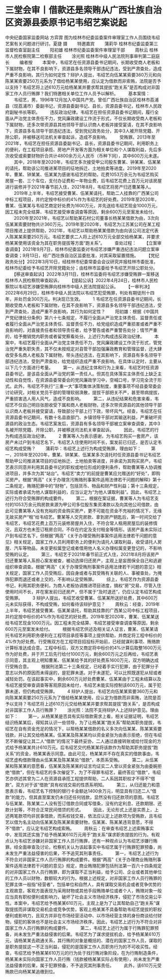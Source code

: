 # 三堂会审丨借款还是索贿从广西壮族自治区资源县委原书记韦绍艺案说起

中央纪委国家监委网站 方弈霏
图为桂林市纪委监委案件审理室工作人员围绕韦绍艺案有关问题进行研讨。夏捷 摄
　　特邀嘉宾
　　蒲莉华 桂林市纪委监委第三监督检查室副主任
　　阳初雄 桂林市纪委监委案件审理室干部
　　周秋云 桂林市人民检察院第二检察部主任
　　涂光照 桂林市中级人民法院刑事审判第二庭庭长
　　编者按
　　本案中，韦绍艺在任资源县委书记期间，长期收受商人老板和下属财物，在其不良影响下，资源县多名领导干部违纪违法，受到严肃查处，造成严重不良影响，其行为如何定性？辩护人提出，韦绍艺向伍某某索要360万元和向陈某某索要250万元系为了借给杨某某使用，应认定为借款而非索贿，法院是否予以支持？韦绍艺将上述610万元给杨某某并要求帮其提拔“跑关系”是否构成对非国家工作人员行贿罪？我们特邀相关单位工作人员予以解析。
　　基本案情：
　　韦绍艺，男，1996年12月加入中国共产党。曾任广西壮族自治区桂林市荔浦县（现荔浦市）委副书记，资源县委副书记、县长，资源县委书记，桂林市人民政府副秘书长等职。
　　违反政治纪律。韦绍艺在担任资源县委书记期间，履行全面从严治党主体责任不力，党风廉政建设工作流于形式，不仅长期收受商人老板和下属财物，还多次带资源县其他领导干部认识商人老板并接受宴请，在其不良影响下，资源县多名领导干部违纪违法，受到党纪政务处分，其中3人被开除党籍、开除公职，并被移送司法机关审查起诉，造成不良影响。
　　受贿罪。2013年至2021年，韦绍艺在担任资源县委副书记、县长，资源县委书记期间，利用职务上的便利，在工程项目承揽、房地产开发等方面为相关单位和个人谋取利益，先后多次收受或索要财物折合共计4800余万元人民币（币种下同），其中600万元未遂。
　　其中，2018年至2020年，韦绍艺多次接受甲公司股东曹某、钟某某、伍某某的请托，帮助该公司推进某项目的征地拆迁、土地拍卖等进度。2019年至2020年，曹某、钟某某、伍某某为感谢韦绍艺的帮助，花费1053万余元为韦绍艺购买房屋一套、三个车位，支付办证费和一年物业费，后韦绍艺花费上百万元对该房屋进行装修并于2021年春节前入住，2021年8月，韦绍艺将房产归还曹某等人。
　　2019年上半年，韦绍艺接受曹某、伍某某请托，帮助二人挂靠的广西某公司中标工程项目，并约定按中标价的4%作为韦绍艺的好处费。2019年至2020年，曹某、伍某某与韦绍艺商定好处费为1600万元，并先送给韦绍艺现金1000万元，因工程未完全结算、韦绍艺接受审查调查等原因，剩余600万元至案发未给付。
　　2020年至2021年，韦绍艺以帮助某石材公司董事长杨某某借款为由，3次向伍某某索要财物共计360万元。2019年至2020年，韦绍艺为江苏某公司在某工程项目推进上提供帮助，2021年，韦绍艺以帮助杨某某借款为由向该公司法定代表人陈某某索要250万元。韦绍艺要求二人将上述610万元全部交给杨某某，并要求杨某某使用该资金为其在职务提拔等方面“跑关系”。
　　查处过程：
　　【立案审查调查】2021年9月7日，桂林市纪委监委对韦绍艺涉嫌严重违纪违法问题立案审查调查；9月13日，经广西壮族自治区监委批准，对其采取留置措施。
　　【党纪政务处分】2022年3月10日，经桂林市纪委常委会会议研究并报桂林市委批准，桂林市纪委给予韦绍艺开除党籍处分；由桂林市监委给予韦绍艺开除公职处分。
　　【移送审查起诉】2022年3月11日，桂林市监委将韦绍艺涉嫌受贿罪一案移送桂林市人民检察院审查起诉。
　　【提起公诉】2022年4月24日，桂林市人民检察院以韦绍艺涉嫌受贿罪向桂林市中级人民法院提起公诉。
　　【一审判决】2022年6月29日，桂林市中级人民法院以韦绍艺犯受贿罪，判处有期徒刑十四年，并处罚金300万元。判决现已生效。
　　1 韦绍艺在任资源县委书记期间，长期收受商人老板和下属财物，在其不良影响下，资源县多名领导干部违纪违法，受到严肃查处，造成严重不良影响，其行为如何定性？
　　阳初雄：根据《中国共产党纪律处分条例》第六十七条规定，不履行全面从严治党主体责任、监督责任或者履行全面从严治党主体责任、监督责任不力，给党组织造成严重损害或者严重不良影响的，对直接责任者和领导责任者，给予警告或者严重警告处分；情节严重的，给予撤销党内职务或者留党察看处分。上述行为构成违反政治纪律。
　　本案中，韦绍艺履行全面从严治党主体责任不力，党风廉政建设工作流于形式，管党治党严重失职失责，其不仅未按规定对县管干部加强廉政教育和管理监督，还大肆收受多名商人老板及下属财物，带头违纪违法，在其影响下，资源县有多名领导干部违纪违法，受到严肃查处，给党组织造成严重不良影响。在具体认定时，主要从以下几个方面进行考量。
　　第一，从违纪主体和行为上来看，韦绍艺时任资源县委书记，是该县全面从严治党的第一责任人。但其在具体落实主体责任上缺乏主动性和自觉性，在资源县委常委会的党风廉政学习中，空喊口号，学习完全流于形式。此外，韦绍艺不执行“三重一大”事项集体决策制度，重要事项不经县委常委会讨论研究，对相关党员干部的管理软弱涣散，提拔干部把关不严，甚至带病提拔，严重损害选人用人风气，造成不良影响。
　　第二，从违纪结果和危害来看，韦绍艺不仅自己明目张胆收受下属和商人老板财物，还多次带资源县的其他领导干部认识商人老板并接受宴请，导致部分干部上行下效，带坏风气。经查，韦绍艺在任资源县委书记期间，有数十名县直部门、乡镇领导干部对其输送利益，严重破坏资源县的政治生态。韦绍艺案发后，资源县有多名领导干部被立案审查调查，其中3名被开除党籍、开除公职，并被移送司法机关审查起诉。
　　因此，韦绍艺的行为构成违反政治纪律。
　　2 曹某等人为表示感谢，为韦绍艺购买一套房产，该房产未过户到韦绍艺名下，韦绍艺入住使用时间不长，案发前已归还，是否认定韦绍艺构成受贿？
　　蒲莉华：韦绍艺上述行为构成受贿罪，理由如下：
　　第一，2018年至2020年，曹某、钟某某、伍某某多次请托时任资源县委书记韦绍艺帮助甲公司推进某项目的征地拆迁、土地拍卖等进度，并承诺为其购买房产。韦绍艺表示同意并利用其县委书记的职权或地位形成的便利条件，帮助曹某等人协调推进项目，并多次为其“站台”。韦绍艺“卖力”的前提是曹某应允赠送的“好处”，即购买房产。根据“两高”《关于办理贪污贿赂刑事案件适用法律若干问题的解释》第十二条规定，贿赂犯罪中的“财物”，包括货币、物品和财产性利益；第十三条规定，实际或者承诺为他人谋取利益的，应当认定为“为他人谋取利益”。因此，韦绍艺上述行为符合受贿罪的构成要件。
　　第二，根据在案证据，曹某等人为韦绍艺支付的1053万余元购房款来源为甲公司多位股东集资凑款以及向其他公司借款，由此可见曹某等人没有充裕的资金购买房产，更不可能在资金不充裕的情况下，无缘无故买房产“租”给韦绍艺。曹某等人交完房款、拿到房产钥匙后，第一时间交给了韦绍艺，韦绍艺花费上百万元装修房屋并入住，不符合常人租用房屋后的装修情况，且双方也未签订租房合同，不存在约定及支付租金等情形。该房产虽未实际过户到韦绍艺名下，但根据“两高”《关于办理受贿刑事案件适用法律若干问题的意见》相关规定，国家工作人员利用职务上的便利为请托人谋取利益，收受请托人房屋、汽车等物品，未变更权属登记或者借用他人名义办理权属变更登记的，不影响受贿的认定。
　　第三，韦绍艺于2021年春节前正式入住，2021年8月将该房产归还曹某等人系担心案发被查，被动选择归还房产，主观上是妄图保全自己和逃避组织审查调查。根据“两高”《关于办理受贿刑事案件适用法律若干问题的意见》相关规定，国家工作人员受贿后，因自身或者与其受贿有关联的人、事被查处，为掩饰犯罪而退还或者上交的，不影响认定受贿罪。
　　综上，韦绍艺作为资源县委书记，利用其职务便利，为商人老板协调推进项目进度，搞权“房”交易，尽管入住使用时间不长，并在案发前归还房产，但不属于“及时退还”，仍应认定韦绍艺构成受贿罪。
　　3 辩护人提出，韦绍艺收受曹某、伍某某所送好处费，其中600万元未实际获得，不构成受贿，如何看待该辩护意见？
　　周秋云：经查，2019年上半年，韦绍艺接受曹某、伍某某请托，帮助其挂靠的广西某公司中标工程项目，并约定按中标价的4%作为韦绍艺的好处费。2019年至2020年，曹某、伍某某送给韦绍艺现金1000万元。因工程未完全结算、韦绍艺接受审查调查等原因，剩余600万元至案发未给付。
　　根据韦绍艺供述及相关证人证言，曹某、伍某某请托韦绍艺利用职务便利在工程项目承揽等事项上提供帮助，并商定将工程中标价的4%作为好处费。行受贿双方在工程项目招投标开始前，已经就谋利事项、贿赂款计算标准达成合意。工程中标后，双方又商定将中标价的4%计算后取整1600万元作为好处费，并于开工后先行给付1000万元，剩余600万元之后再给，韦绍艺表示同意，其主观上明知曹某、伍某某给予其的好处费系1600万元，双方明确达成行受贿合意。
　　根据刑法第二十三条规定，已经着手实行犯罪，由于犯罪分子意志以外的原因而未得逞的，是犯罪未遂。对于未遂犯，可以比照既遂犯从轻或者减轻处罚。在该起事实中，剩余600万元好处费曹某、伍某某由于工程未结算以及韦绍艺接受审查调查等客观原因未给付，韦绍艺未能实际控制该600万元，属于犯罪未遂，但仍构成受贿罪。
　　4 辩护人提出，韦绍艺向伍某某索要360万元和向陈某某索要250万元系为了借给杨某某使用，应认定为借款而非索贿，法院是否予以支持？韦绍艺将上述610万元交给杨某某并要求帮其提拔“跑关系”，是否构成对非国家工作人员行贿罪？
　　涂光照：法院不支持辩护人上述辩护意见。理由如下：
　　第一，从杨某某是否具有实际借款需求上看，相关证据证明，韦绍艺结识杨某某后，得知其认识一些领导，为了让杨某某“跑关系”帮助其职务提拔，韦绍艺在自有资金充足的情况下，以帮杨某某借款的名义多次向伍某某、陈某某索要钱款，并让其交给杨某某。伍某某及陈某某均以资金紧张为由表示拒绝，但在韦绍艺不断催促让其二人“借款”的情况下最终妥协，二人通过直接转账或给付现金的方式给予杨某某共计610万元。后韦绍艺交代杨某某将该款作为帮助其职务提拔“跑关系”的资金，杨某某表示同意。由此可见，杨某某并不存在真实的借款事由，韦绍艺虚构借款理由从伍某某及陈某某处“借款”，本质系受贿。
　　第二，从伍某某和陈某某的意愿看，伍某某及陈某某的证言均证实二人曾以资金紧张为由委婉拒绝“借款”，但在韦绍艺的多次催促下，为了不得罪韦绍艺，最终答应“借款”，韦绍艺亦供述其曾为二人在资源县承揽工程提供帮助，二人系因其职权才不得不“借款”。双方对于该“借款”具有权钱交易的性质系明知。
　　第三，从归还能力和意思表示看，韦绍艺名下控制的银行卡金额达1400余万元，明显具有归还二人“借款”的能力，但其直至案发仍未归还任何钱款，显然没有归还款项的意图。韦绍艺与伍某某、陈某某二人没有签订借款合同或写借条，没有约定利息、还款期限、还款计划等，不符合正常民间借贷的形式。
　　因此，无论形式上还是实质上，上述两笔款项均非民事借款，而系权钱交易，依法应认定上述款项为受贿款，且韦绍艺以借为名主动向伍某某及陈某某索要财物，伍某某、陈某某违背意愿，不得不“借款”，应认定韦绍艺构成索贿。
　　周秋云：在审查韦绍艺上述索贿事实中，发现其还实施了给予杨某某610万元用于“跑关系”谋求职务提拔的行为。有观点认为韦绍艺涉嫌对非国家工作人员行贿罪，还有一种观点认为韦绍艺涉嫌行贿罪。经全面审查及讨论，检察机关认为该起事实中韦绍艺属于行贿罪犯罪预备，尚未发生严重法益侵害的后果，不予追究其刑事责任。
　　第一，韦绍艺上述行为不符合对非国家工作人员行贿罪的构成要件。根据“两高”《关于办理商业贿赂刑事案件适用法律若干问题的意见》规定，商业贿赂犯罪包括刑法第一百六十四条规定的对非国家工作人员行贿罪，即为谋取不正当利益，给予公司、企业或者其他单位的工作人员以财物，数额较大的行为。根据上述规定，对非国家工作人员行贿罪的犯罪主体一般指“经营者”，包括单位和自然人，具有谋取交易机会或者竞争优势的主观故意，客观方面表现为采用财物或其他手段贿赂单位或者个人，贿赂对象一般应当具有职权便利或影响力，破坏了社会主义市场经济秩序，侵犯了市场交易公平性。本案中，韦绍艺给予杨某某610万元，主观上是为了让其帮助自己“跑关系”谋取提拔而非谋取交易机会或竞争优势，客观上杨某某不具备帮助韦绍艺提拔的职权便利或影响力，且双方并非在市场经营活动中、以市场经营主体的身份商谈给付财物，侵犯的客体也不是社会主义市场经济秩序。因此，韦绍艺上述行为不符合对非国家工作人员行贿罪的构成要件。
　　第二，韦绍艺上述行为属于行贿罪犯罪预备，尚未发生严重法益侵害的后果。韦绍艺为了谋求提拔机会，给予杨某某610万元，请杨某某去疏通关系，其行贿的对象是概括的、潜在的国家工作人员，谋取的是职务提拔这一不正当利益，侵犯的是国家工作人员职务行为的不可收买性。经查，韦绍艺给予杨某某610万元的行为处于找行贿对象阶段，在为行贿制造条件，杨某某未实际向国家工作人员行贿（钱款被杨某某实际占有使用），尚未发生严重法益侵害的后果，属于犯罪预备，不予追究其刑事责任。
　　此外，该610万元受贿款已向杨某某追缴到位。